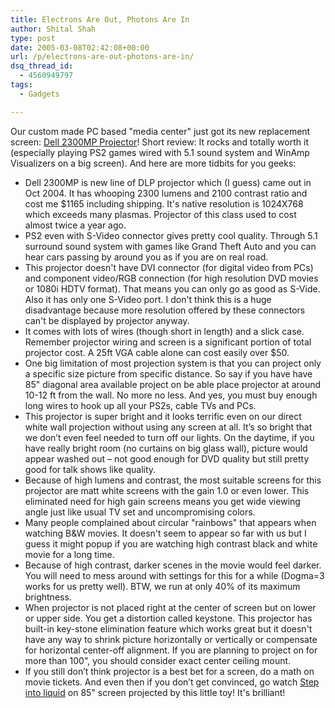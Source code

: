 ```yaml
---
title: Electrons Are Out, Photons Are In
author: Shital Shah
type: post
date: 2005-03-08T02:42:08+00:00
url: /p/electrons-are-out-photons-are-in/
dsq_thread_id:
  - 4560949797
tags:
  - Gadgets

---
```

Our custom made PC based "media center" just got its new replacement screen: [Dell 2300MP Projector][1]! Short review: It rocks and totally worth it (especially playing PS2 games wired with 5.1 sound system and WinAmp Visualizers on a big screen). And here are more tidbits for you geeks:

  * Dell 2300MP is new line of DLP projector which (I guess) came out in Oct 2004. It has whooping 2300 lumens and 2100 contrast ratio and cost me $1165 including shipping. It's native resolution is 1024X768 which exceeds many plasmas. Projector of this class used to cost almost twice a year ago.
  * PS2 even with S-Video connector gives pretty cool quality. Through 5.1 surround sound system with games like Grand Theft Auto and you can hear cars passing by around you as if you are on real road.
  * This projector doesn't have DVI connector (for digital video from PCs) and component video/RGB connection (for high resolution DVD movies or 1080i HDTV format). That means you can only go as good as S-Vide. Also it has only one S-Video port. I don't think this is a huge disadvantage because more resolution offered by these connectors can't be displayed by projector anyway.
  * It comes with lots of wires (though short in length) and a slick case. Remember projector wiring and screen is a significant portion of total projector cost. A 25ft VGA cable alone can cost easily over $50.
  * One big limitation of most projection system is that you can project only a specific size picture from specific distance. So say if you have have 85" diagonal area available project on be able place projector at around 10-12 ft from the wall. No more no less. And yes, you must buy enough long wires to hook up all your PS2s, cable TVs and PCs.
  * This projector is super bright and it looks terrific even on our direct white wall projection without using any screen at all. It’s so bright that we don’t even feel needed to turn off our lights. On the daytime, if you have really bright room (no curtains on big glass wall), picture would appear washed out – not good enough for DVD quality but still pretty good for talk shows like quality.
  * Because of high lumens and contrast, the most suitable screens for this projector are matt white screens with the gain 1.0 or even lower. This eliminated need for high gain screens means you get wide viewing angle just like usual TV set and uncompromising colors.
  * Many people complained about circular "rainbows" that appears when watching B&W movies. It doesn't seem to appear so far with us but I guess it might popup if you are watching high contrast black and white movie for a long time.
  * Because of high contrast, darker scenes in the movie would feel darker. You will need to mess around with settings for this for a while (Dogma=3 works for us pretty well). BTW, we run at only 40% of its maximum brightness.
  * When projector is not placed right at the center of screen but on lower or upper side. You get a distortion called keystone. This projector has built-in key-stone elimination feature which works great but it doesn't have any way to shrink picture horizontally or vertically or compensate for horizontal center-off alignment. If you are planning to project on for more than 100", you should consider exact center ceiling mount.
  * If you still don’t think projector is a best bet for a screen, do a math on movie tickets. And even then if you don’t get convinced, go watch [Step into liquid][2] on 85" screen projected by this little toy! It's brilliant!

 [1]: http://accessories.us.dell.com/sna/productdetail.aspx?sku=2300CC1&c=us&l=en&cs=19&category_id=2999&page=external
 [2]: http://www.imdb.com/title/tt0308508/